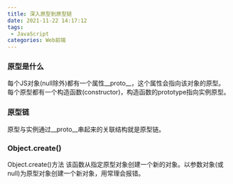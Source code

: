 ```yaml
---
title: 深入原型到原型链
date: 2021-11-22 14:17:12
tags:
 - JavaScript
categories: Web前端
---
```

### 原型是什么
每个JS对象(null除外)都有一个属性__proto__，这个属性会指向该对象的原型。
每个原型都有一个构造函数(constructor)，构造函数的prototype指向实例原型。
### 原型链
原型与实例通过__proto__串起来的关联结构就是原型链。
### Object.create()
Object.create()方法
该函数从指定原型对象创建一个新的对象。以参数对象(或null)为原型对象创建一个新对象，用常理会报错。


